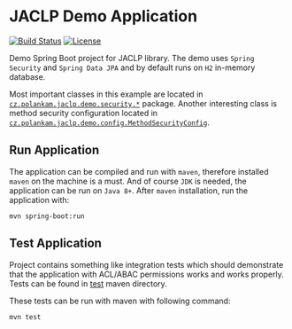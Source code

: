 # JACLP Demo Application

[![Build Status](https://github.com/Neloop/jaclp-demo/workflows/CI/badge.svg)](https://github.com/Neloop/jaclp-demo/actions)
[![License](http://img.shields.io/:license-mit-blue.svg)](https://github.com/Neloop/jaclp-demo/blob/master/LICENSE)

Demo Spring Boot project for JACLP library. The demo uses `Spring Security` and 
`Spring Data JPA` and by default runs on `H2` in-memory database.

Most important classes in this example are located in 
[`cz.polankam.jaclp.demo.security.*`](https://github.com/Neloop/jaclp-demo/tree/master/src/main/java/cz/polankam/jaclp/demo/security) 
package. Another interesting class is method security configuration located in 
[`cz.polankam.jaclp.demo.config.MethodSecurityConfig`](https://github.com/Neloop/jaclp-demo/blob/master/src/main/java/cz/polankam/jaclp/demo/config/MethodSecurityConfig.java).

## Run Application

The application can be compiled and run with `maven`, therefore installed 
`maven` on the machine is a must. And of course `JDK` is needed, the application 
can be run on `Java 8+`. After `maven` installation, run the application with:

```
mvn spring-boot:run
```

## Test Application

Project contains something like integration tests which should demonstrate that
the application with ACL/ABAC permissions works and works properly. Tests can be
found in [test](https://github.com/Neloop/jaclp-demo/tree/master/src/test/java/cz/polankam/jaclp/demo/test_integration)
maven directory.

These tests can be run with maven with following command:

```
mvn test
```
